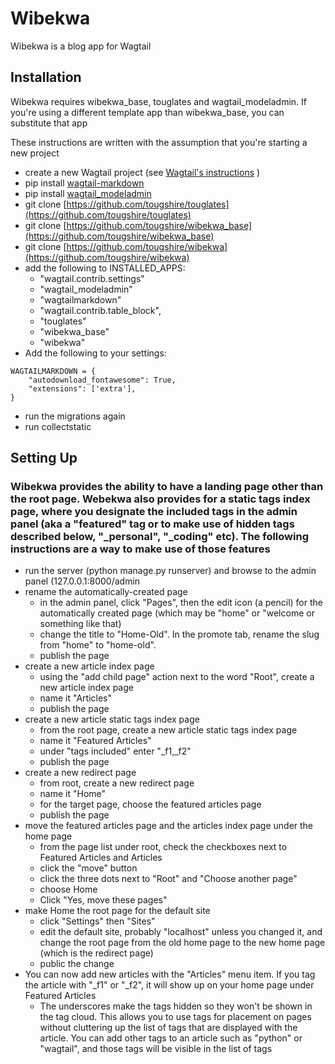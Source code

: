 # Wibekwa

Wibekwa is a blog app for Wagtail

## Installation

Wibekwa requires wibekwa_base, touglates and wagtail_modeladmin. If you're using a different template app than wibekwa_base, you can substitute that app

These instructions are written with the assumption that you're starting a new project

* create a new Wagtail project (see [Wagtail's instructions](https://docs.wagtail.org/en/v6.2.1/getting_started/) )
* pip install [wagtail-markdown](https://pypi.org/project/wagtail-markdown/)
* pip install [wagtail_modeladmin](https://pypi.org/project/wagtail-modeladmin/)
* git clone [https://github.com/tougshire/touglates](https://github.com/tougshire/touglates)
* git clone [https://github.com/tougshire/wibekwa_base](https://github.com/tougshire/wibekwa_base)
* git clone [https://github.com/tougshire/wibekwa](https://github.com/tougshire/wibekwa)
* add the following to INSTALLED_APPS:
    * "wagtail.contrib.settings"
	* "wagtail_modeladmin"
    * "wagtailmarkdown"
    * "wagtail.contrib.table_block",
	* "touglates"
	* "wibekwa_base"
	* "wibekwa"
* Add the following to your settings:
```
WAGTAILMARKDOWN = {
    "autodownload_fontawesome": True,
    "extensions": ['extra'],
}
```
* run the migrations again
* run collectstatic


## Setting Up

### Wibekwa provides the ability to have a landing page other than the root page.  Webekwa also provides for a static tags index page, where you designate the included tags in the admin panel (aka a "featured" tag or to make use of hidden tags described below, "_personal", "_coding" etc).  The following instructions are a way to make use of those features

* run the server (python manage.py runserver) and browse to the admin panel (127.0.0.1:8000/admin
* rename the automatically-created page
    * in the admin panel, click "Pages", then the edit icon (a pencil) for the automatically created page (which may be "home" or "welcome or something like that)
    * change the title to "Home-Old".  In the promote tab, rename the slug from "home" to "home-old".
    * publish the page
* create a new article index page
    * using the "add child page" action next to the word "Root", create a new article index page
    * name it "Articles"
    * publish the page
* create a new article static tags index page
    * from the root page, create a new article static tags index page
    * name it "Featured Articles"
    * under "tags included" enter "_f1,_f2"
    * publish the page
* create a new redirect page
    * from root, create a new redirect page
    * name it "Home"
    * for the target page, choose the featured articles page
    * publish the page
* move the featured articles page and the articles index page under the home page
    * from the page list under root, check the checkboxes next to Featured Articles and Articles
    * click the "move" button
    * click the three dots next to "Root" and "Choose another page"
    * choose Home
	* Click "Yes, move these pages"
* make Home the root page for the default site
    * click "Settings" then "Sites"
    * edit the default site, probably "localhost" unless you changed it, and change the root page from the old home page to the new home page (which is the redirect page)
	* public the change
* You can now add new articles with the "Articles" menu item.  If you tag the article with "_f1" or "_f2", it will show up on your home page under Featured Articles
    * The underscores make the tags hidden so they won't be shown in the tag cloud.  This allows you to use tags for placement on pages without cluttering up the list of tags that are displayed with the article. You can add other tags to an article such as "python" or "wagtail", and those tags will be visible in the list of tags

